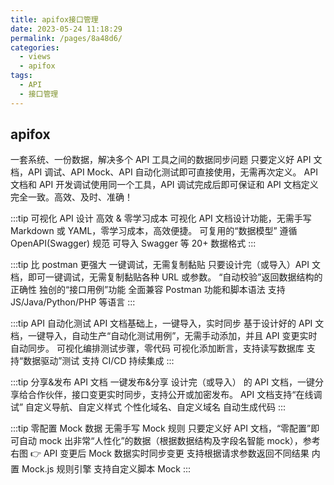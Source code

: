 ```yaml
---
title: apifox接口管理
date: 2023-05-24 11:18:29
permalink: /pages/8a48d6/
categories:
  - views
  - apifox
tags:
  - API
  - 接口管理
---
```


## apifox

一套系统、一份数据，解决多个 API 工具之间的数据同步问题
只要定义好 API 文档，API 调试、API Mock、API 自动化测试即可直接使用，无需再次定义。
API 文档和 API 开发调试使用同一个工具，API 调试完成后即可保证和 API 文档定义完全一致。高效、及时、准确！

:::tip 可视化 API 设计
高效 & 零学习成本
可视化 API 文档设计功能，无需手写 Markdown 或 YAML，零学习成本，高效便捷。
可复用的“数据模型”
遵循 OpenAPI(Swagger) 规范
可导入 Swagger 等 20+ 数据格式
:::

:::tip 比 postman 更强大
一键调试，无需复制黏贴
只要设计完（或导入）API 文档，即可一键调试，无需复制黏贴各种 URL 或参数。
“自动校验”返回数据结构的正确性
独创的“接口用例”功能
全面兼容 Postman 功能和脚本语法
支持 JS/Java/Python/PHP 等语言
:::

:::tip API 自动化测试
API 文档基础上，一键导入，实时同步
基于设计好的 API 文档，一键导入，自动生产“自动化测试用例”，无需手动添加，并且 API 变更实时自动同步。
可视化编排测试步骤，零代码
可视化添加断言，支持读写数据库
支持“数据驱动”测试
支持 CI/CD 持续集成
:::

:::tip 分享&发布 API 文档
一键发布&分享
设计完（或导入） 的 API 文档，一键分享给合作伙伴，接口变更实时同步，支持公开或加密发布。
API 文档支持“在线调试”
自定义导航、自定义样式
个性化域名、自定义域名
自动生成代码
:::

:::tip 零配置 Mock 数据
无需手写 Mock 规则
只要定义好 API 文档，“零配置”即可自动 mock 出非常“人性化”的数据（根据数据结构及字段名智能 mock），参考右图 👉
API 变更后 Mock 数据实时同步变更
支持根据请求参数返回不同结果
内置 Mock.js 规则引擎
支持自定义脚本 Mock
:::
